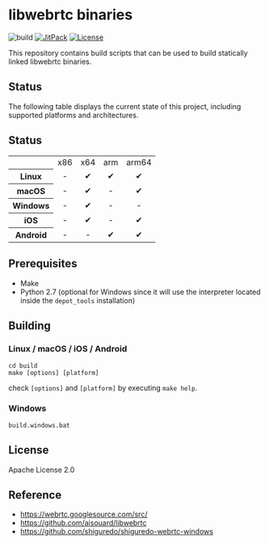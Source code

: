 # libwebrtc binaries

![build](https://github.com/crow-misia/libwebrtc-bin/workflows/build/badge.svg)
[![JitPack](https://jitpack.io/v/crow-misia/libwebrtc-bin.svg)](https://jitpack.io/#crow-misia/libwebrtc-bin)
[![License](https://img.shields.io/github/license/crow-misia/libwebrtc-bin)](LICENSE)

This repository contains build scripts that can be used to build statically linked libwebrtc binaries.

## Status

The following table displays the current state of this project, including
supported platforms and architectures.

## Status

<table>
  <tr>
    <td align="center"></td>
    <td align="center">x86</td>
    <td align="center">x64</td>
    <td align="center">arm</td>
    <td align="center">arm64</td>
  </tr>
  <tr>
    <th align="center">Linux</th>
    <td align="center">-</td>
    <td align="center">✔</td>
    <td align="center">✔</td>
    <td align="center">✔</td>
  </tr>
  <tr>
    <th align="center">macOS</th>
    <td align="center">-</td>
    <td align="center">✔</td>
    <td align="center">-</td>
    <td align="center">✔</td>
  </tr>
  <tr>
    <th align="center">Windows</th>
    <td align="center">-</td>
    <td align="center">✔</td>
    <td align="center">-</td>
    <td align="center">-</td>
  </tr>
  <tr>
    <th align="center">iOS</th>
    <td align="center">-</td>
    <td align="center">✔</td>
    <td align="center">-</td>
    <td align="center">✔</td>
  </tr>
  <tr>
    <th align="center">Android</th>
    <td align="center">-</td>
    <td align="center">-</td>
    <td align="center">✔</td>
    <td align="center">✔</td>
  </tr>
</table>

## Prerequisites

- Make
- Python 2.7 (optional for Windows since it will use the interpreter located
  inside the `depot_tools` installation)

## Building

### Linux / macOS / iOS / Android

```
cd build
make [options] [platform]
```

check `[options]` and `[platform]` by executing `make help`.

### Windows

```
build.windows.bat
```

## License

Apache License 2.0

## Reference

- https://webrtc.googlesource.com/src/
- https://github.com/aisouard/libwebrtc
- https://github.com/shiguredo/shiguredo-webrtc-windows
